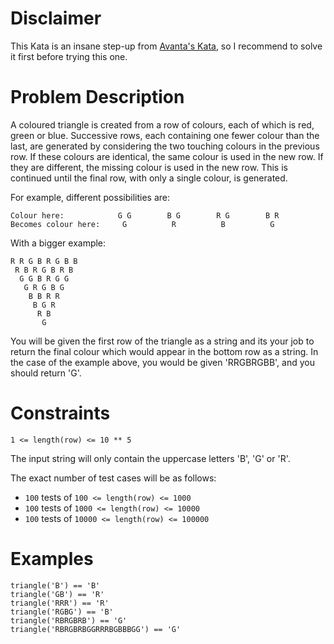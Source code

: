 <h1 id="disclaimer">Disclaimer</h1>
<p>This Kata is an insane step-up from <a href="https://www.codewars.com/kata/coloured-triangles" data-turbolinks="false" target="_blank">Avanta's Kata</a>,
so I recommend to solve it first before trying this one.</p>
<h1 id="problem-description">Problem Description</h1>
<p>A coloured triangle is created from a row of colours, each of which is red, green or blue. Successive rows, each containing one fewer colour than the last, are generated by considering the two touching colours in the previous row. If these colours are identical, the same colour is used in the new row. If they are different, the missing colour is used in the new row. This is continued until the final row, with only a single colour, is generated.</p>
<p>For example, different possibilities are:</p>
<pre><code>Colour here:            G G        B G        R G        B R
Becomes colour here:     G          R          B          G
</code></pre>
<p>With a bigger example:</p>
<pre><code>R R G B R G B B
 R B R G B R B
  G G B R G G
   G R G B G
    B B R R
     B G R
      R B
       G
</code></pre>
<p>You will be given the first row of the triangle as a string and its your job to return the final colour which would appear in the bottom row as a string. In the case of the example above, you would be given 'RRGBRGBB', and you should return 'G'.</p>
<h1 id="constraints">Constraints</h1>
<p><code>1 &lt;= length(row) &lt;= 10 ** 5</code></p>
<p>The input string will only contain the uppercase letters 'B', 'G' or 'R'.</p>
<p>The exact number of test cases will be as follows:</p>
<ul>
<li><code>100</code> tests of <code>100 &lt;= length(row) &lt;= 1000</code></li>
<li><code>100</code> tests of <code>1000 &lt;= length(row) &lt;= 10000</code></li>
<li><code>100</code> tests of <code>10000 &lt;= length(row) &lt;= 100000</code></li>
</ul>
<h1 id="examples">Examples</h1>
<pre style="display: none;"><code class="language-javascript"><span class="cm-variable">triangle</span>(<span class="cm-string">'B'</span>) <span class="cm-operator">==</span> <span class="cm-string">'B'</span>
<span class="cm-variable">triangle</span>(<span class="cm-string">'GB'</span>) <span class="cm-operator">==</span> <span class="cm-string">'R'</span>
<span class="cm-variable">triangle</span>(<span class="cm-string">'RRR'</span>) <span class="cm-operator">==</span> <span class="cm-string">'R'</span>
<span class="cm-variable">triangle</span>(<span class="cm-string">'RGBG'</span>) <span class="cm-operator">==</span> <span class="cm-string">'B'</span>
<span class="cm-variable">triangle</span>(<span class="cm-string">'RBRGBRB'</span>) <span class="cm-operator">==</span> <span class="cm-string">'G'</span>
<span class="cm-variable">triangle</span>(<span class="cm-string">'RBRGBRBGGRRRBGBBBGG'</span>) <span class="cm-operator">==</span> <span class="cm-string">'G'</span>
</code></pre>
<pre><code class="language-python"><span class="cm-variable">triangle</span>(<span class="cm-string">'B'</span>) <span class="cm-operator">==</span> <span class="cm-string">'B'</span>
<span class="cm-variable">triangle</span>(<span class="cm-string">'GB'</span>) <span class="cm-operator">==</span> <span class="cm-string">'R'</span>
<span class="cm-variable">triangle</span>(<span class="cm-string">'RRR'</span>) <span class="cm-operator">==</span> <span class="cm-string">'R'</span>
<span class="cm-variable">triangle</span>(<span class="cm-string">'RGBG'</span>) <span class="cm-operator">==</span> <span class="cm-string">'B'</span>
<span class="cm-variable">triangle</span>(<span class="cm-string">'RBRGBRB'</span>) <span class="cm-operator">==</span> <span class="cm-string">'G'</span>
<span class="cm-variable">triangle</span>(<span class="cm-string">'RBRGBRBGGRRRBGBBBGG'</span>) <span class="cm-operator">==</span> <span class="cm-string">'G'</span>
</code></pre>
<pre style="display: none;"><code class="language-ruby"><span class="cm-variable">triangle</span>(<span class="cm-string">'B'</span>) <span class="cm-operator">==</span> <span class="cm-string">'B'</span>
<span class="cm-variable">triangle</span>(<span class="cm-string">'GB'</span>) <span class="cm-operator">==</span> <span class="cm-string">'R'</span>
<span class="cm-variable">triangle</span>(<span class="cm-string">'RRR'</span>) <span class="cm-operator">==</span> <span class="cm-string">'R'</span>
<span class="cm-variable">triangle</span>(<span class="cm-string">'RGBG'</span>) <span class="cm-operator">==</span> <span class="cm-string">'B'</span>
<span class="cm-variable">triangle</span>(<span class="cm-string">'RBRGBRB'</span>) <span class="cm-operator">==</span> <span class="cm-string">'G'</span>
<span class="cm-variable">triangle</span>(<span class="cm-string">'RBRGBRBGGRRRBGBBBGG'</span>) <span class="cm-operator">==</span> <span class="cm-string">'G'</span>
</code></pre>
<pre style="display: none;"><code class="language-java"><span class="cm-variable">Kata</span>.<span class="cm-variable">triangle</span>(<span class="cm-string">"B"</span>) <span class="cm-operator">==</span> <span class="cm-string">'B'</span>
<span class="cm-variable">Kata</span>.<span class="cm-variable">triangle</span>(<span class="cm-string">"GB"</span>) <span class="cm-operator">==</span> <span class="cm-string">'R'</span>
<span class="cm-variable">Kata</span>.<span class="cm-variable">triangle</span>(<span class="cm-string">"RRR"</span>) <span class="cm-operator">==</span> <span class="cm-string">'R'</span>
<span class="cm-variable">Kata</span>.<span class="cm-variable">triangle</span>(<span class="cm-string">"RGBG"</span>) <span class="cm-operator">==</span> <span class="cm-string">'B'</span>
<span class="cm-variable">Kata</span>.<span class="cm-variable">triangle</span>(<span class="cm-string">"RBRGBRB"</span>) <span class="cm-operator">==</span> <span class="cm-string">'G'</span>
<span class="cm-variable">Kata</span>.<span class="cm-variable">triangle</span>(<span class="cm-string">"RBRGBRBGGRRRBGBBBGG"</span>) <span class="cm-operator">==</span> <span class="cm-string">'G'</span>
</code></pre>
<pre style="display: none;"><code class="language-cpp"><span class="cm-variable">triangle</span>(<span class="cm-string">"B"</span>) <span class="cm-operator">==</span> <span class="cm-string">'B'</span>;
<span class="cm-variable">triangle</span>(<span class="cm-string">"GB"</span>) <span class="cm-operator">==</span> <span class="cm-string">'R'</span>;
<span class="cm-variable">triangle</span>(<span class="cm-string">"RRR"</span>) <span class="cm-operator">==</span> <span class="cm-string">'R'</span>;
<span class="cm-variable">triangle</span>(<span class="cm-string">"RGBG"</span>) <span class="cm-operator">==</span> <span class="cm-string">'B'</span>;
<span class="cm-variable">triangle</span>(<span class="cm-string">"RBRGBRB"</span>) <span class="cm-operator">==</span> <span class="cm-string">'G'</span>;
<span class="cm-variable">triangle</span>(<span class="cm-string">"RBRGBRBGGRRRBGBBBGG"</span>) <span class="cm-operator">==</span> <span class="cm-string">'G'</span>;
</code></pre>
<pre style="display: none;"><code class="language-haskell"><span class="cm-comment">-- Input will actually be `Vector Char` instead of `[Char]`. You'll need the access speed.</span>

<span class="cm-variable">triangle</span> <span class="cm-string">"B"</span> <span class="cm-builtin">==</span> <span class="cm-string">'B'</span>
<span class="cm-variable">triangle</span> <span class="cm-string">"GB"</span> <span class="cm-builtin">==</span> <span class="cm-string">'R'</span>
<span class="cm-variable">triangle</span> <span class="cm-string">"RRR"</span> <span class="cm-builtin">==</span> <span class="cm-string">'R'</span>
<span class="cm-variable">triangle</span> <span class="cm-string">"RGBG"</span> <span class="cm-builtin">==</span> <span class="cm-string">'B'</span>
<span class="cm-variable">triangle</span> <span class="cm-string">"RBRGBRB"</span> <span class="cm-builtin">==</span> <span class="cm-string">'G'</span>
<span class="cm-variable">triangle</span> <span class="cm-string">"RBRGBRBGGRRRBGBBBGG"</span> <span class="cm-builtin">==</span> <span class="cm-string">'G'</span>
</code></pre>
<pre style="display: none;"><code class="language-elixir"><span class="cm-tag">Kata</span><span class="cm-operator">.</span><span class="cm-property">triangle</span>(<span class="cm-string">"B"</span>) <span class="cm-operator">=</span><span class="cm-operator">=</span> <span class="cm-string">"B"</span>
<span class="cm-tag">Kata</span><span class="cm-operator">.</span><span class="cm-property">triangle</span>(<span class="cm-string">"GB"</span>) <span class="cm-operator">=</span><span class="cm-operator">=</span> <span class="cm-string">"R"</span>
<span class="cm-tag">Kata</span><span class="cm-operator">.</span><span class="cm-property">triangle</span>(<span class="cm-string">"RRR"</span>) <span class="cm-operator">=</span><span class="cm-operator">=</span> <span class="cm-string">"R"</span>
<span class="cm-tag">Kata</span><span class="cm-operator">.</span><span class="cm-property">triangle</span>(<span class="cm-string">"RGBG"</span>) <span class="cm-operator">=</span><span class="cm-operator">=</span> <span class="cm-string">"B"</span>
<span class="cm-tag">Kata</span><span class="cm-operator">.</span><span class="cm-property">triangle</span>(<span class="cm-string">"RBRGBRB"</span>) <span class="cm-operator">=</span><span class="cm-operator">=</span> <span class="cm-string">"G"</span>
<span class="cm-tag">Kata</span><span class="cm-operator">.</span><span class="cm-property">triangle</span>(<span class="cm-string">"RBRGBRBGGRRRBGBBBGG"</span>) <span class="cm-operator">=</span><span class="cm-operator">=</span> <span class="cm-string">"G"</span>
</code></pre>
<pre style="display: none;"><code class="language-commonlisp"><span class="cm-bracket">(</span><span class="cm-variable">equal</span> <span class="cm-bracket">(</span><span class="cm-variable">triangle</span> <span class="cm-string">"B"</span><span class="cm-bracket">)</span> <span class="cm-string-2">#\B</span><span class="cm-bracket">)</span>
<span class="cm-bracket">(</span><span class="cm-variable">equal</span> <span class="cm-bracket">(</span><span class="cm-variable">triangle</span> <span class="cm-string">"GB"</span><span class="cm-bracket">)</span> <span class="cm-string-2">#\R</span><span class="cm-bracket">)</span>
<span class="cm-bracket">(</span><span class="cm-variable">equal</span> <span class="cm-bracket">(</span><span class="cm-variable">triangle</span> <span class="cm-string">"RRR"</span><span class="cm-bracket">)</span> <span class="cm-string-2">#\R</span><span class="cm-bracket">)</span>
<span class="cm-bracket">(</span><span class="cm-variable">equal</span> <span class="cm-bracket">(</span><span class="cm-variable">triangle</span> <span class="cm-string">"RGBG"</span><span class="cm-bracket">)</span> <span class="cm-string-2">#\B</span><span class="cm-bracket">)</span>
<span class="cm-bracket">(</span><span class="cm-variable">equal</span> <span class="cm-bracket">(</span><span class="cm-variable">triangle</span> <span class="cm-string">"RBRGBRB"</span><span class="cm-bracket">)</span> <span class="cm-string-2">#\G</span><span class="cm-bracket">)</span>
<span class="cm-bracket">(</span><span class="cm-variable">equal</span> <span class="cm-bracket">(</span><span class="cm-variable">triangle</span> <span class="cm-string">"RBRGBRBGGRRRBGBBBGG"</span><span class="cm-bracket">)</span> <span class="cm-string-2">#\G</span><span class="cm-bracket">)</span>
</code></pre>
